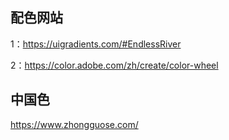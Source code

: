 ## 配色网站

1：https://uigradients.com/#EndlessRiver

2：https://color.adobe.com/zh/create/color-wheel

## 中国色
https://www.zhongguose.com/
